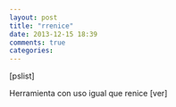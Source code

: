 ```yaml
---
layout: post
title: "rrenice"
date: 2013-12-15 18:39
comments: true
categories: 
---
```

[pslist]

Herramienta con uso igual que renice [ver]

